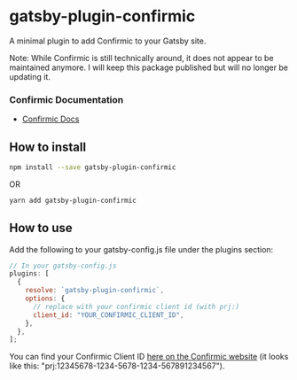 # gatsby-plugin-confirmic

A minimal plugin to add Confirmic to your Gatsby site.

Note: While Confirmic is still technically around, it does not appear to be maintained anymore. I will keep this package published but will no longer be updating it.

### Confirmic Documentation

- [Confirmic Docs](https://docs.confirmic.com/docs)

## How to install

```bash
npm install --save gatsby-plugin-confirmic
```

OR

```bash
yarn add gatsby-plugin-confirmic
```

## How to use

Add the following to your gatsby-config.js file under the plugins section:

```javascript
// In your gatsby-config.js
plugins: [
  {
    resolve: `gatsby-plugin-confirmic`,
    options: {
      // replace with your confirmic client id (with prj:)
      client_id: "YOUR_CONFIRMIC_CLIENT_ID",
    },
  },
];
```

You can find your Confirmic Client ID [here on the Confirmic website](https://app.confirmic.com/dashboard/developers) (it looks like this: "prj:12345678-1234-5678-1234-567891234567").
